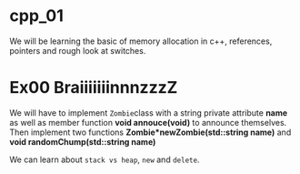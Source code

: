 # cpp_01
We will be learning the basic of memory allocation in c++, references, pointers and rough look at switches.

# Ex00 BraiiiiiiinnnzzzZ
We will have to implement ```Zombie```class with a string private attribute **name** as well as member function **void annouce(void)** to announce themselves.<br>
Then implement two functions **Zombie*newZombie(std::string name)** and **void randomChump(std::string name)**

We can learn about ```stack vs heap```, ```new``` and ```delete```.
